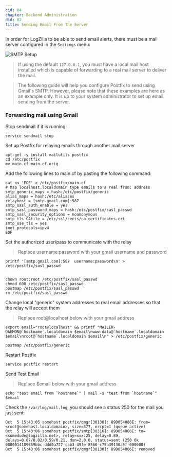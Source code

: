 ```yaml
---
cid: 04
chapter: Backend Administration
did: 02
title: Sending Email From The Server
---
```



In order for LogZilla to be able to send email alerts, there must be a mail server configured in the `Settings` menu:

![SMTP Setup](/assets/images/docs/images/smtp.png)

> If using the default `127.0.0.1`, you must have a local mail host installed which is capable of forwarding to a real mail server to deliver the mail.

>The following guide will help you configure Postfix to send using Gmail's SMTP. However, please note that these examples are here as an example only. It is up to your system administrator to set up email sending from the server.


### Forwarding mail using Gmail

Stop sendmail if it is running:

    service sendmail stop

Set up Postfix for relaying emails through another mail server

    apt-get -y install mailutils postfix
    cd /etc/postfix
    mv main.cf main.cf.orig

Add the following lines to main.cf by pasting the following command:


    cat << 'EOF' > /etc/postfix/main.cf
    # Map localhost.localdomain type emails to a real from: address
    smtp_generic_maps = hash:/etc/postfix/generic
    alias_maps = hash:/etc/aliases
    relayhost = [smtp.gmail.com]:587
    smtp_sasl_auth_enable = yes
    smtp_sasl_password_maps = hash:/etc/postfix/sasl_passwd
    smtp_sasl_security_options = noanonymous
    smtp_tls_CAfile = /etc/ssl/certs/ca-certificates.crt
    smtp_use_tls = yes
    inet_protocols=ipv4
    EOF

Set the authorized user/pass to communicate with the relay

> Replace username:password with your gmail username and password

    printf '[smtp.gmail.com]:587  username:password\n' > /etc/postfix/sasl_passwd


    chown root:root /etc/postfix/sasl_passwd
    chmod 600 /etc/postfix/sasl_passwd
    postmap /etc/postfix/sasl_passwd
    rm /etc/postfix/sasl_passwd

Change local "generic" system addresses to real email addresses so that the relay will accept them

>Replace root@localhost below with your gmail address

    export email="root@localhost" && printf "MAILER-DAEMON@`hostname`.localdomain $email\nwww-data@`hostname`.localdomain $email\nroot@`hostname`.localdomain $email\n" > /etc/postfix/generic

    postmap /etc/postfix/generic

Restart Postfix

    service postfix restart

Send Test Email

>Replace $email below with your gmail address

    echo "test email from `hostname`" | mail -s "test from `hostname`" $email

Check the `/var/log/mail.log`, you should see a status 250 for the mail you just sent:

    Oct  5 15:43:05 somehost postfix/qmgr[30130]: 89D054086E: from=<root@somehost.localdomain>, size=377, nrcpt=1 (queue active)
    Oct  5 15:43:06 somehost postfix/smtp[30316]: 89D054086E: to=<somedude@logzilla.net>, relay=xxx:25, delay=0.89, delays=0.07/0.02/0.59/0.21, dsn=2.0.0, status=sent (250 Ok 0000014189659bbc-ddd0a727-cab3-49fe-8560-c75a39130a5f-000000)
    Oct  5 15:43:06 somehost postfix/qmgr[30130]: 89D054086E: removed
